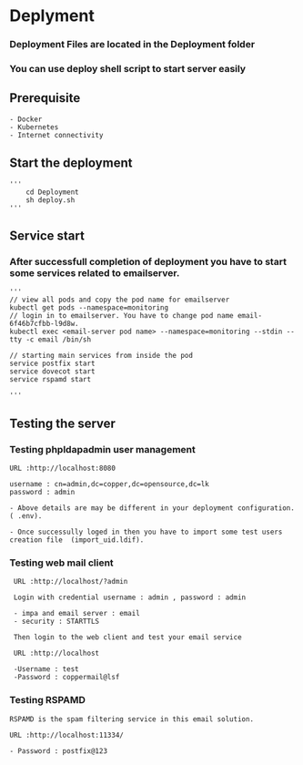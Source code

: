 
#   Deplyment
### Deployment Files are located in the Deployment folder
### You can use deploy shell script to start server easily

## Prerequisite
    - Docker 
    - Kubernetes
    - Internet connectivity

## Start the deployment
    '''
        cd Deployment
        sh deploy.sh
    '''

## Service start

### After successfull completion of deployment you have to start some services related to emailserver.

    '''
    // view all pods and copy the pod name for emailserver
    kubectl get pods --namespace=monitoring
    // login in to emailserver. You have to change pod name email-6f46b7cfbb-l9d8w.
    kubectl exec <email-server pod name> --namespace=monitoring --stdin --tty -c email /bin/sh
  
    // starting main services from inside the pod
    service postfix start
    service dovecot start
    service rspamd start

    '''

## Testing the server

### Testing phpldapadmin user management

    URL :http://localhost:8080

    username : cn=admin,dc=copper,dc=opensource,dc=lk
    password : admin

    - Above details are may be different in your deployment configuration.( .env).

    - Once successully loged in then you have to import some test users creation file  (import_uid.ldif).


### Testing web mail client


     URL :http://localhost/?admin

     Login with credential username : admin , password : admin

     - impa and email server : email
     - security : STARTTLS

     Then login to the web client and test your email service

     URL :http://localhost

     -Username : test
     -Password : coppermail@lsf

### Testing RSPAMD

    RSPAMD is the spam filtering service in this email solution.

    URL :http://localhost:11334/

    - Password : postfix@123
